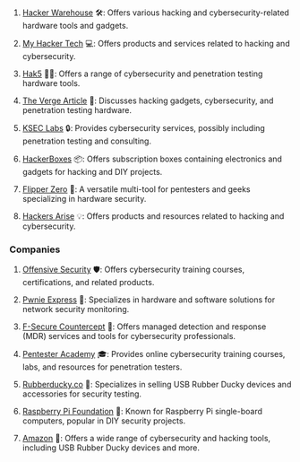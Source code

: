 1. [Hacker Warehouse](https://hackerwarehouse.com/) 🛠️: Offers various hacking and cybersecurity-related hardware tools and gadgets.
   
2. [My Hacker Tech](https://myhackertech.com/) 💻: Offers products and services related to hacking and cybersecurity.

3. [Hak5](https://shop.hak5.org/) 🕵️‍♂️: Offers a range of cybersecurity and penetration testing hardware tools.

4. [The Verge Article](https://www.theverge.com/23379037/hacking-gadgets-cybersecurity-penetration-testing-hardware) 📰: Discusses hacking gadgets, cybersecurity, and penetration testing hardware.

5. [KSEC Labs](https://labs.ksec.co.uk/) 🔒: Provides cybersecurity services, possibly including penetration testing and consulting.

6. [HackerBoxes](https://hackerboxes.com/) 📦: Offers subscription boxes containing electronics and gadgets for hacking and DIY projects.

7. [Flipper Zero](https://flipperzero.one/) 🔧: A versatile multi-tool for pentesters and geeks specializing in hardware security.

8. [Hackers Arise](https://www.hackers-arise.com/online-store) 💡: Offers products and resources related to hacking and cybersecurity.

### Companies
1. [Offensive Security](https://www.offensive-security.com/) 🛡️: Offers cybersecurity training courses, certifications, and related products.

2. [Pwnie Express](https://www.pwnieexpress.com/) 📡: Specializes in hardware and software solutions for network security monitoring.

3. [F-Secure Countercept](https://countercept.com/) 🛑: Offers managed detection and response (MDR) services and tools for cybersecurity professionals.

4. [Pentester Academy](https://www.pentesteracademy.com/) 🎓: Provides online cybersecurity training courses, labs, and resources for penetration testers.

5. [Rubberducky.co](https://www.rubberducky.co/) 🦆: Specializes in selling USB Rubber Ducky devices and accessories for security testing.

6. [Raspberry Pi Foundation](https://www.raspberrypi.org/) 🥧: Known for Raspberry Pi single-board computers, popular in DIY security projects.

7. [Amazon](https://www.amazon.com/) 🛒: Offers a wide range of cybersecurity and hacking tools, including USB Rubber Ducky devices and more.
